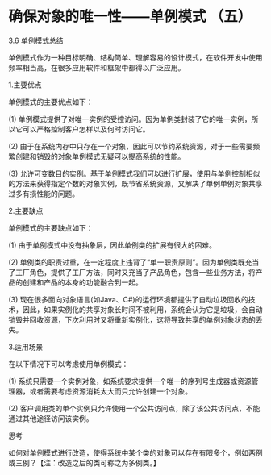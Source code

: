 # 确保对象的唯一性——单例模式 （五）

3.6 单例模式总结

单例模式作为一种目标明确、结构简单、理解容易的设计模式，在软件开发中使用频率相当高，在很多应用软件和框架中都得以广泛应用。
 
1.主要优点

单例模式的主要优点如下：

(1) 单例模式提供了对唯一实例的受控访问。因为单例类封装了它的唯一实例，所以它可以严格控制客户怎样以及何时访问它。

(2) 由于在系统内存中只存在一个对象，因此可以节约系统资源，对于一些需要频繁创建和销毁的对象单例模式无疑可以提高系统的性能。

(3) 允许可变数目的实例。基于单例模式我们可以进行扩展，使用与单例控制相似的方法来获得指定个数的对象实例，既节省系统资源，又解决了单例单例对象共享过多有损性能的问题。
 
2.主要缺点

单例模式的主要缺点如下：
 
(1) 由于单例模式中没有抽象层，因此单例类的扩展有很大的困难。

(2) 单例类的职责过重，在一定程度上违背了“单一职责原则”。因为单例类既充当了工厂角色，提供了工厂方法，同时又充当了产品角色，包含一些业务方法，将产品的创建和产品的本身的功能融合到一起。

(3) 现在很多面向对象语言(如Java、C#)的运行环境都提供了自动垃圾回收的技术，因此，如果实例化的共享对象长时间不被利用，系统会认为它是垃圾，会自动销毁并回收资源，下次利用时又将重新实例化，这将导致共享的单例对象状态的丢失。
 
3.适用场景

在以下情况下可以考虑使用单例模式：

(1) 系统只需要一个实例对象，如系统要求提供一个唯一的序列号生成器或资源管理器，或者需要考虑资源消耗太大而只允许创建一个对象。

(2) 客户调用类的单个实例只允许使用一个公共访问点，除了该公共访问点，不能通过其他途径访问该实例。
 
思考

如何对单例模式进行改造，使得系统中某个类的对象可以存在有限多个，例如两例或三例？【注：改造之后的类可称之为多例类。】